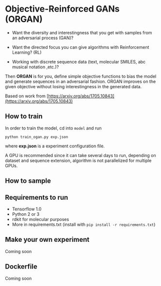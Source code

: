 # Objective-Reinforced GANs (ORGAN)

* Want the diversity and interestingness that you get with samples from an adversarial process (GAN)?

* Want the directed focus you can give algorithms with Reinforcement Learning? (RL)

* Working with discrete sequence data (text, molecular SMILES, abc musical notation ,etc.)?

Then **ORGAN** is for you, define simple objective functions to bias the model and generate sequences in an adversarial fashion. ORGAN improves on the given objective without losing interestingness in the generated data.

Based on work from [https://arxiv.org/abs/1705.10843](https://arxiv.org/abs/1705.10843)

## How to train

In order to train the model, cd into `model` and run

```python train_ogan.py exp.json```

where **exp.json** is a experiment configuration file.

A GPU is recommended since it can take several days to run, depending on dataset and sequence extension, algorithm is not parallelized for multiple GPUs.

## How to sample


## Requirements to run

* Tensorflow 1.0
* Python 2 or 3
* rdkit for molecular purposes
* More in requirements.txt (install with `pip install -r requirements.txt`)

## Make your own experiment

Coming soon

## Dockerfile

Coming soon
